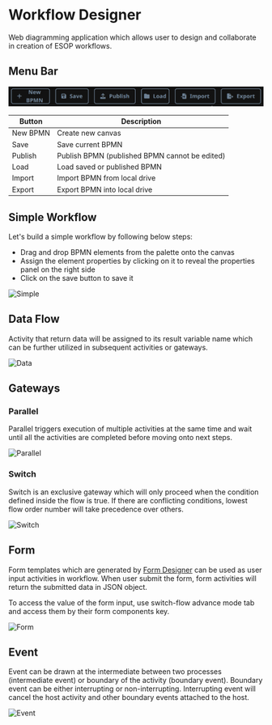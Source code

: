# Workflow Designer

Web diagramming application which allows user to design and collaborate in creation of ESOP workflows.

## Menu Bar
![Menu](images/menu.png)

| Button   | Description                                    |
|----------|------------------------------------------------|
| New BPMN | Create new canvas                              |
| Save     | Save current BPMN                              |
| Publish  | Publish BPMN (published BPMN cannot be edited) |
| Load     | Load saved or published BPMN                   |
| Import   | Import BPMN from local drive                   |
| Export   | Export BPMN into local drive                   |


## Simple Workflow
Let's build a simple workflow by following below steps:
- Drag and drop BPMN elements from the palette onto the canvas
- Assign the element properties by clicking on it to reveal the properties panel on the right side
- Click on the save button to save it

![Simple](images/wfd_start.gif)

## Data Flow
Activity that return data will be assigned to its result variable name which can be further utilized in subsequent activities or gateways.

![Data](images/wfd_data.gif)

## Gateways
### Parallel
Parallel triggers execution of multiple activities at the same time and wait until all the activities are completed before moving onto next steps.

![Parallel](images/wfd_parallel.gif)

### Switch
Switch is an exclusive gateway which will only proceed when the condition defined inside the flow is true.
If there are conflicting conditions, lowest flow order number will take precedence over others.

![Switch](images/wfd_switch.gif)

## Form
Form templates which are generated by [Form Designer](form_designer.md) can be used as user input activities in workflow.
When user submit the form, form activities will return the submitted data in JSON object.

To access the value of the form input, use switch-flow advance mode tab and access them by their form components key.

![Form](images/wfd_form.gif)

## Event
Event can be drawn at the intermediate between two processes (intermediate event) or boundary of the activity (boundary event).
Boundary event can be either interrupting or non-interrupting.
Interrupting event will cancel the host activity and other boundary events attached to the host.

![Event](images/wfd_event.gif)
